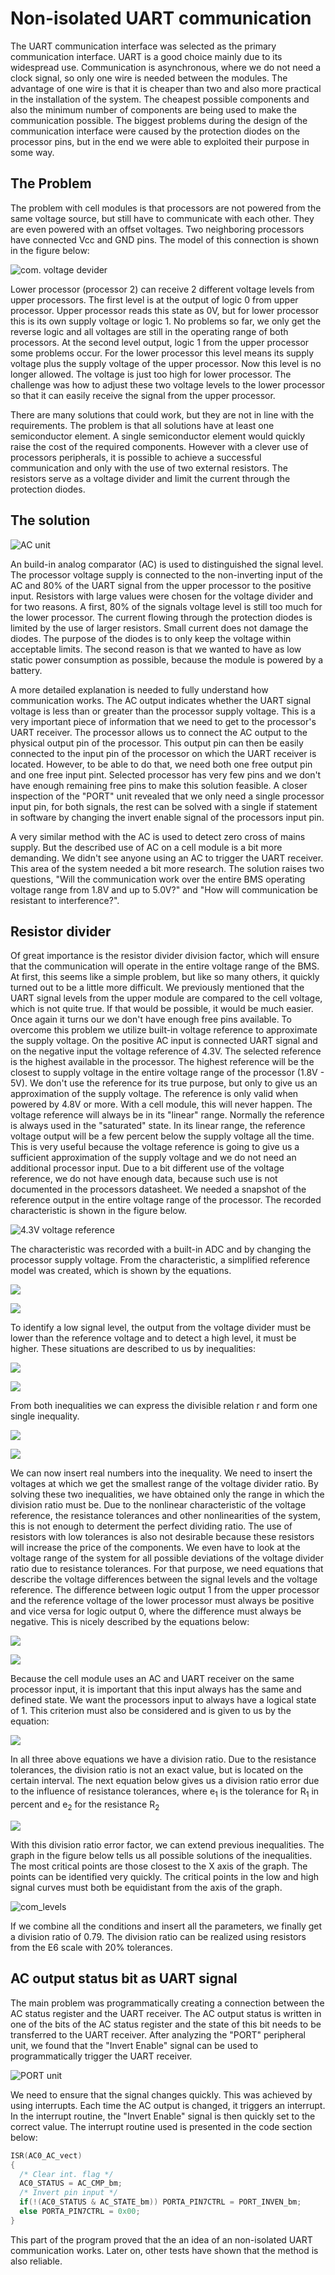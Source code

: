 # Non-isolated UART communication

The UART communication interface was selected as the primary communication
interface. UART is a good choice mainly due to its widespread use. Communication
is asynchronous, where we do not need a clock signal, so only one wire is needed
between the modules. The advantage of one wire is that it is cheaper than two
and also more practical in the installation of the system. The cheapest possible
components and also the minimum number of components are being used to make the
communication possible. The biggest problems during the design of the
communication interface were caused by the protection diodes on the processor
pins, but in the end we were able to exploited their purpose in some way.

## The Problem

The problem with cell modules is that processors are not powered from the same
voltage source, but still have to communicate with each other. They are even
powered with an offset voltages. Two neighboring processors have connected Vcc
and GND pins. The model of this connection is shown in the figure below:

![com. voltage devider](https://raw.githubusercontent.com/Hrastovc/CarettaBMS/gh-pages/images/Proc1Proc2_COM.png)

Lower processor (processor 2) can receive 2 different voltage levels from upper
processors. The first level is at the output of logic 0 from upper processor.
Upper processor reads this state as 0V, but for lower processor this is its own
supply voltage or logic 1. No problems so far, we only get the
reverse logic and all voltages are still in the operating range of both
processors. At the second level output, logic 1 from the upper processor some
problems occur. For the lower processor this level means its supply voltage plus
the supply voltage of the upper processor. Now this level is no longer allowed.
The voltage is just too high for lower processor. The challenge was how to
adjust these two voltage levels to the lower processor so that it can easily
receive the signal from the upper processor.

There are many solutions that could work, but they are not in line with the
requirements. The problem is that all solutions have at least one semiconductor
element. A single semiconductor element would quickly raise the cost of the
required components. However with a clever use of processors peripherals, it
is possible to achieve a successful communication and only with the use of two
external resistors. The resistors serve as a voltage divider and limit the
current through the protection diodes.

## The solution

![AC unit](https://raw.githubusercontent.com/Hrastovc/CarettaBMS/gh-pages/images/AC.png)

An build-in analog comparator (AC) is used to distinguished the signal level.
The processor voltage supply is connected to the non-inverting input of the AC
and 80% of the UART signal from the upper processor to the positive input.
Resistors with large values were chosen for the voltage divider and for two
reasons. A first, 80% of the signals voltage level is still too much for the
lower processor. The current flowing through the protection diodes is limited by
the use of larger resistors. Small current does not damage the diodes. The
purpose of the diodes is to only keep the voltage within acceptable limits. The
second reason is that we wanted to have as low static power consumption as
possible, because the module is powered by a battery.

A more detailed explanation is needed to fully understand how communication
works. The AC output indicates whether the UART signal voltage is less than or
greater than the processor supply voltage. This is a very important piece of
information that we need to get to the processor's UART receiver. The processor
allows us to connect the AC output to the physical output pin of the processor.
This output pin can then be easily connected to the input pin of the processor
on which the UART receiver is located. However, to be able to do that, we need
both one free output pin and one free input pint. Selected processor has very
few pins and we don't have enough remaining free pins to make this solution
feasible. A closer inspection of the "PORT" unit revealed that we only need a
single processor input pin, for both signals, the rest can be solved with a 
single if statement in software by changing the invert enable signal of the
processors input pin.

A very similar method with the AC is used to detect zero cross of mains supply.
But the described use of AC on a cell module is a bit more demanding. We didn't
see anyone using an AC to trigger the UART receiver. This area of the system
needed a bit more research. The solution raises two questions, "Will the
communication work over the entire BMS operating voltage range from 1.8V and up
to 5.0V?" and "How will communication be resistant to interference?".

## Resistor divider

Of great importance is the resistor divider division factor, which will ensure
that the communication will operate in the entire voltage range of the BMS. At
first, this seems like a simple problem, but like so many others, it quickly
turned out to be a little more difficult. We previously mentioned that the
UART signal levels from the upper module are compared to the cell voltage,
which is not quite true. If that would be possible, it would be much easier.
Once again it turns our we don't have enough free pins available. To overcome
this problem we utilize built-in voltage reference to approximate the supply
voltage. On the positive AC input is connected UART signal and on the negative
input the voltage reference of 4.3V. The selected reference is the highest
available in the processor. The highest reference will be the closest to supply
voltage in the entire voltage range of the processor (1.8V - 5V). We don't use
the reference for its true purpose, but only to give us an approximation of the
supply voltage. The reference is only valid when powered by 4.8V or more. With a
cell module, this will never happen. The voltage reference will always be in its
"linear" range. Normally the reference is always used in the "saturated" state.
In its linear range, the reference voltage output will be a few percent below
the supply voltage all the time. This is very useful because the voltage
reference is going to give us a sufficient approximation of the supply voltage
and we do not need an additional processor input. Due to a bit different use of
the voltage reference, we do not have enough data, because such use is not
documented in the processors datasheet. We needed a snapshot of the reference
output in the entire voltage range of the processor. The recorded characteristic
is shown in the figure below.

![4.3V voltage reference](https://raw.githubusercontent.com/Hrastovc/CarettaBMS/gh-pages/images/Uref4V3.png)

The characteristic was recorded with a built-in
ADC and by changing the processor supply voltage. From the characteristic, a
simplified reference model was created, which is shown by the equations.

<img src="https://latex.codecogs.com/svg.latex?\Delta_{ref}(U_{supply}) =
  U_{supply} \cdot \left(1 - \frac{1010}{1023} \right)" />

<img src="https://latex.codecogs.com/svg.latex?U_{ref}(U_{supply}) =
  \left\{
    \begin{array}{ll}
      4.3; U_{supply} %3E 4.3 + \Delta_{ref}(U_{supply}) \\
      U_{supply}-\Delta_{ref}(U_{supply}); U_{supply} \leq 4.3 +
        \Delta_{ref}(U_{supply})
    \end{array}
  \right." />

To identify a low signal level, the output from the voltage divider must be
lower than the reference voltage and to detect a high level, it must be higher.
These situations are described to us by inequalities:

<img src="https://latex.codecogs.com/svg.latex?U_{supply} \cdot r %3C U_{ref}
  (U_{supply})" />

<img src="https://latex.codecogs.com/svg.latex?\left( U_{supply} + U_{upper}
  \right) \cdot r %3E U_{ref}(U_{supply})" />

From both inequalities we can express the divisible relation r and form one
single inequality.

<img src="https://latex.codecogs.com/svg.latex? \frac{U_{ref}(U_{supply})}
  {U_{supply} + U_{upper}} %3C r %3C \frac{U_{ref}(U_{supply})}{U_{supply}}" />

<img src="https://latex.codecogs.com/svg.latex?0.64 %3C r %3C 0.86" />

We can now insert real numbers into the inequality. We need to insert the
voltages at which we get the smallest range of the voltage divider ratio. By
solving these two inequalities, we have obtained only the range in which the
division ratio must be. Due to the nonlinear characteristic of the voltage
reference, the resistance tolerances and other nonlinearities of the system,
this is not enough to determent the perfect dividing ratio. The use of resistors
with low tolerances is also not desirable because these resistors will increase
the price of the components. We even have to look at the voltage range of the
system for all possible deviations of the voltage divider ratio due to
resistance tolerances. For that purpose, we need equations that describe the
voltage differences between the signal levels and the voltage reference. The
difference between logic output 1 from the upper processor and the reference
voltage of the lower processor must always be positive and vice versa for logic
output 0, where the difference must always be negative. This is nicely described
by the equations below:

<img src="https://latex.codecogs.com/svg.latex?U_h = r \cdot \left( U_{supply} -
  U_{upper} \right) - U_{ref}(U_{supply})" />

<img src="https://latex.codecogs.com/svg.latex?U_l = r \cdot U_{supply} -
  U_{ref}(U_{supply})" />

Because the cell module uses an AC and UART receiver on the same processor
input, it is important that this input always has the same and defined state. We
want the processors input to always have a logical state of 1. This criterion
must also be considered and is given to us by the equation:

<img src="https://latex.codecogs.com/svg.latex?U_H = U_{supply} \cdot \left( r -
  0,7 \right)" />

In all three above equations we have a division ratio. Due to the resistance
tolerances, the division ratio is not an exact value, but is located on the
certain interval. The next equation below gives us a division ratio error due to
the influence of resistance tolerances, where e<sub>1</sub> is the tolerance for
R<sub>1</sub> in percent and e<sub>2</sub> for the resistance R<sub>2</sub>

<img src="https://latex.codecogs.com/svg.latex?E = \frac{ \left( R_1 + R_2
  \right) \cdot \left( 1 + \frac{e_2}{100} \right)}{R_1 \cdot \left( 1 +
  \frac{e_1}{100} \right) + R_2 \cdot \left( 1 + \frac{e_2}{100} \right)} - 1"/>

With this division ratio error factor, we can extend previous inequalities. The
graph in the figure below tells us all possible solutions of the inequalities.
The most critical points are those closest to the X axis of the graph.
The points can be identified very quickly. The critical points in the low and
high signal curves must both be equidistant from the axis of the graph.

![com_levels](https://raw.githubusercontent.com/Hrastovc/CarettaBMS/gh-pages/images/comLevels.png)

If we combine all the conditions and insert all the parameters, we finally get
a division ratio of 0.79. The division ratio can be realized using resistors
from the E6 scale with 20% tolerances.

## AC output status bit as UART signal

The main problem was programmatically creating a connection between the AC
status register and the UART receiver. The AC output status is written in one of
the bits of the AC status register and the state of this bit needs to be
transferred to the UART receiver. After analyzing the "PORT" peripheral unit, we
found that the "Invert Enable" signal can be used to programmatically trigger
the UART receiver.

![PORT unit](https://raw.githubusercontent.com/Hrastovc/CarettaBMS/gh-pages/images/PORT.png)

We need to ensure that the signal changes quickly. This was achieved by using
interrupts. Each time the AC output is changed, it triggers an interrupt.
In the interrupt routine, the "Invert Enable" signal is then quickly set to the
correct value. The interrupt routine used is presented in the code section
below:

```C
ISR(AC0_AC_vect)
{
  /* Clear int. flag */
  AC0_STATUS = AC_CMP_bm;
  /* Invert pin input */
  if(!(AC0_STATUS & AC_STATE_bm)) PORTA_PIN7CTRL = PORT_INVEN_bm;
  else PORTA_PIN7CTRL = 0x00;
}
```

This part of the program proved that the an idea of an non-isolated UART
communication works. Later on, other tests have shown that the method is also
reliable.
